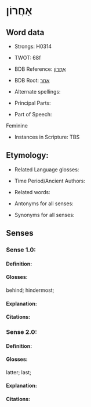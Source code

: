 # אַחֲרוֹן

<!-- Status: S2="NeedsEdits" -->
<!-- Lexica used for edits:   -->

## Word data

* Strongs: H0314

* TWOT: 68f

* BDB Reference: [אַחֲרוֹן](rc://en/bdb/dict/a.cp.ag)

* BDB Root: [אחר](rc://en/bdb/dict/a.cp.aa)

* Alternate spellings:

* Principal Parts:

* Part of Speech:

Feminine

* Instances in Scripture: TBS

## Etymology:

* Related Language glosses:

* Time Period/Ancient Authors:

* Related words:

* Antonyms for all senses:

* Synonyms for all senses:

## Senses

### Sense 1.0:

#### Definition:

#### Glosses:

behind; hindermost; 

#### Explanation:

#### Citations:



### Sense 2.0:

#### Definition:

#### Glosses:

latter; last; 

#### Explanation:

#### Citations:



